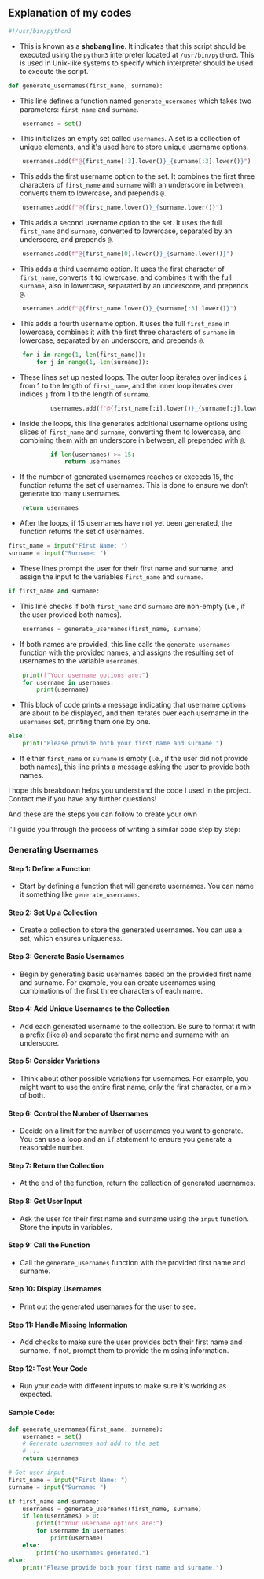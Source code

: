 ## Explanation of my codes 

```python
#!/usr/bin/python3
```
- This is known as a **shebang line**. It indicates that this script should be executed using the `python3` interpreter located at `/usr/bin/python3`. This is used in Unix-like systems to specify which interpreter should be used to execute the script.

```python
def generate_usernames(first_name, surname):
```
- This line defines a function named `generate_usernames` which takes two parameters: `first_name` and `surname`.

```python
    usernames = set()
```
- This initializes an empty set called `usernames`. A set is a collection of unique elements, and it's used here to store unique username options.

```python
    usernames.add(f"@{first_name[:3].lower()}_{surname[:3].lower()}")
```
- This adds the first username option to the set. It combines the first three characters of `first_name` and `surname` with an underscore in between, converts them to lowercase, and prepends `@`.

```python
    usernames.add(f"@{first_name.lower()}_{surname.lower()}")
```
- This adds a second username option to the set. It uses the full `first_name` and `surname`, converted to lowercase, separated by an underscore, and prepends `@`.

```python
    usernames.add(f"@{first_name[0].lower()}_{surname.lower()}")
```
- This adds a third username option. It uses the first character of `first_name`, converts it to lowercase, and combines it with the full `surname`, also in lowercase, separated by an underscore, and prepends `@`.

```python
    usernames.add(f"@{first_name.lower()}_{surname[:3].lower()}")
```
- This adds a fourth username option. It uses the full `first_name` in lowercase, combines it with the first three characters of `surname` in lowercase, separated by an underscore, and prepends `@`.

```python
    for i in range(1, len(first_name)):
        for j in range(1, len(surname)):
```
- These lines set up nested loops. The outer loop iterates over indices `i` from 1 to the length of `first_name`, and the inner loop iterates over indices `j` from 1 to the length of `surname`.

```python
            usernames.add(f"@{first_name[:i].lower()}_{surname[:j].lower()}")
```
- Inside the loops, this line generates additional username options using slices of `first_name` and `surname`, converting them to lowercase, and combining them with an underscore in between, all prepended with `@`.

```python
            if len(usernames) >= 15:
                return usernames
```
- If the number of generated usernames reaches or exceeds 15, the function returns the set of usernames. This is done to ensure we don't generate too many usernames.

```python
    return usernames
```
- After the loops, if 15 usernames have not yet been generated, the function returns the set of usernames.

```python
first_name = input("First Name: ")
surname = input("Surname: ")
```
- These lines prompt the user for their first name and surname, and assign the input to the variables `first_name` and `surname`.

```python
if first_name and surname:
```
- This line checks if both `first_name` and `surname` are non-empty (i.e., if the user provided both names).

```python
    usernames = generate_usernames(first_name, surname)
```
- If both names are provided, this line calls the `generate_usernames` function with the provided names, and assigns the resulting set of usernames to the variable `usernames`.

```python
    print(f"Your username options are:")
    for username in usernames:
        print(username)
```
- This block of code prints a message indicating that username options are about to be displayed, and then iterates over each username in the `usernames` set, printing them one by one.

```python
else:
    print("Please provide both your first name and surname.")
```
- If either `first_name` or `surname` is empty (i.e., if the user did not provide both names), this line prints a message asking the user to provide both names.

I hope this breakdown helps you understand the code I used in the project. Contact me if you have any further questions!

And these are the steps you can follow to create your own

I'll guide you through the process of writing a similar code step by step:

### Generating Usernames

#### Step 1: Define a Function
- Start by defining a function that will generate usernames. You can name it something like `generate_usernames`.

#### Step 2: Set Up a Collection
- Create a collection to store the generated usernames. You can use a set, which ensures uniqueness.

#### Step 3: Generate Basic Usernames
- Begin by generating basic usernames based on the provided first name and surname. For example, you can create usernames using combinations of the first three characters of each name.

#### Step 4: Add Unique Usernames to the Collection
- Add each generated username to the collection. Be sure to format it with a prefix (like `@`) and separate the first name and surname with an underscore.

#### Step 5: Consider Variations
- Think about other possible variations for usernames. For example, you might want to use the entire first name, only the first character, or a mix of both.

#### Step 6: Control the Number of Usernames
- Decide on a limit for the number of usernames you want to generate. You can use a loop and an `if` statement to ensure you generate a reasonable number.

#### Step 7: Return the Collection
- At the end of the function, return the collection of generated usernames.

#### Step 8: Get User Input
- Ask the user for their first name and surname using the `input` function. Store the inputs in variables.

#### Step 9: Call the Function
- Call the `generate_usernames` function with the provided first name and surname.

#### Step 10: Display Usernames
- Print out the generated usernames for the user to see.

#### Step 11: Handle Missing Information
- Add checks to make sure the user provides both their first name and surname. If not, prompt them to provide the missing information.

#### Step 12: Test Your Code
- Run your code with different inputs to make sure it's working as expected.

#### Sample Code:

```python
def generate_usernames(first_name, surname):
    usernames = set()
    # Generate usernames and add to the set
    # ...
    return usernames

# Get user input
first_name = input("First Name: ")
surname = input("Surname: ")

if first_name and surname:
    usernames = generate_usernames(first_name, surname)
    if len(usernames) > 0:
        print(f"Your username options are:")
        for username in usernames:
            print(username)
    else:
        print("No usernames generated.")
else:
    print("Please provide both your first name and surname.")
```
